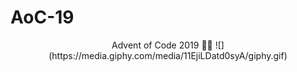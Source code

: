 # AoC-19
<p align="center">
Advent of Code 2019 🎄🌟
![](https://media.giphy.com/media/11EjiLDatd0syA/giphy.gif)
<p>
